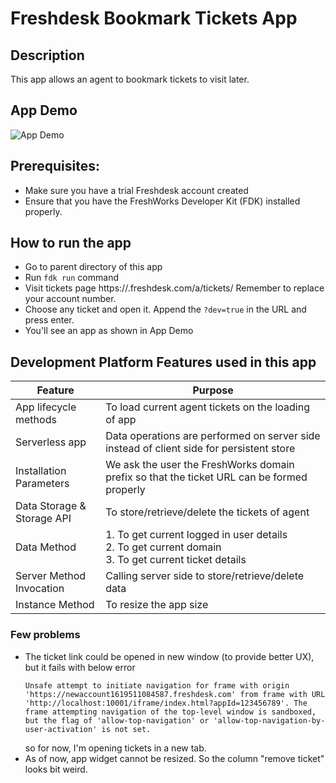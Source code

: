 # Freshdesk Bookmark Tickets App

## Description 
This app allows an agent to bookmark tickets to visit later.

## App Demo 

![App Demo](demo.gif)

## Prerequisites:
* Make sure you have a trial Freshdesk account created
* Ensure that you have the FreshWorks Developer Kit (FDK) installed properly.

## How to run the app 
* Go to parent directory of this app 
* Run `fdk run` command 
* Visit tickets page https://<your account name>.freshdesk.com/a/tickets/
  Remember to replace your account number.
* Choose any ticket and open it. Append the `?dev=true` in the URL and press enter.
* You'll see an app as shown in App Demo 

## Development Platform Features used in this app

| Feature | Purpose | 
| --- | --- | 
| App lifecycle methods | To load current agent tickets on the loading of app | 
| Serverless app | Data operations are performed on server side instead of client side for persistent store |
| Installation Parameters | We ask the user the FreshWorks domain prefix so that the ticket URL can be formed properly | 
| Data Storage & Storage API | To store/retrieve/delete the tickets of agent |
| Data Method | 1. To get current logged in user details <br/>2.  To get current domain <br/> 3. To get current ticket details | 
| Server Method Invocation | Calling server side to store/retrieve/delete data |
| Instance Method | To resize the app size |


### Few problems
* The ticket link could be opened in new window (to provide better UX), but it fails with below error
    ```
    Unsafe attempt to initiate navigation for frame with origin 'https://newaccount1619511084587.freshdesk.com' from frame with URL 'http://localhost:10001/iframe/index.html?appId=123456789'. The frame attempting navigation of the top-level window is sandboxed, but the flag of 'allow-top-navigation' or 'allow-top-navigation-by-user-activation' is not set.
    ```
  so for now, I'm opening tickets in a new tab.
* As of now, app widget cannot be resized. So the column "remove ticket" looks bit weird.  
